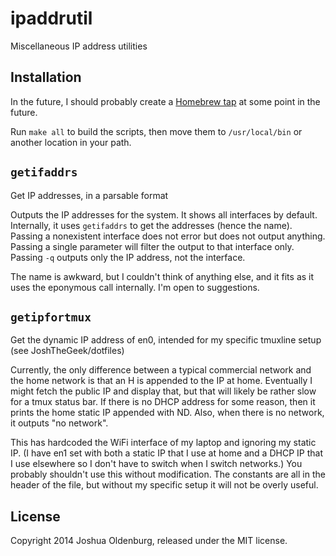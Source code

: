 ipaddrutil
==========
Miscellaneous IP address utilities

## Installation
In the future, I should probably create a [Homebrew tap](https://github.com/Homebrew/homebrew/wiki/brew-tap) at some point in the future.

Run `make all` to build the scripts, then move them to `/usr/local/bin` or another location in your path.

## `getifaddrs`
Get IP addresses, in a parsable format

Outputs the IP addresses for the system. It shows all interfaces by default. Internally, it uses `getifaddrs` to get the addresses (hence the name). Passing a nonexistent interface does not error but does not output anything. Passing a single parameter will filter the output to that interface only. Passing `-q` outputs only the IP address, not the interface.

The name is awkward, but I couldn't think of anything else, and it fits as it uses the eponymous call internally. I'm open to suggestions.

## `getipfortmux`
Get the dynamic IP address of en0, intended for my specific tmuxline setup (see JoshTheGeek/dotfiles)

Currently, the only difference between a typical commercial network and the home network is that an H is appended to the IP at home. Eventually I might fetch the public IP and display that, but that will likely be rather slow for a tmux status bar. If there is no DHCP address for some reason, then it prints the home static IP appended with ND. Also, when there is no network, it outputs "no network".

This has hardcoded the WiFi interface of my laptop and ignoring my static IP. (I have en1 set with both a static IP that I use at home and a DHCP IP that I use elsewhere so I don't have to switch when I switch networks.) You probably shouldn't use this without modification. The constants are all in the header of the file, but without my specific setup it will not be overly useful.

## License
Copyright 2014 Joshua Oldenburg, released under the MIT license.
